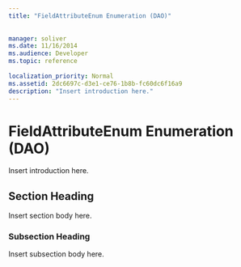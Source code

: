 ```yaml
---
title: "FieldAttributeEnum Enumeration (DAO)"
 
 
manager: soliver
ms.date: 11/16/2014
ms.audience: Developer
ms.topic: reference
  
localization_priority: Normal
ms.assetid: 2dc6697c-d3e1-ce76-1b8b-fc60dc6f16a9
description: "Insert introduction here."
---
```


# FieldAttributeEnum Enumeration (DAO)

Insert introduction here.
  
## Section Heading

Insert section body here.
  
### Subsection Heading

Insert subsection body here.
  

